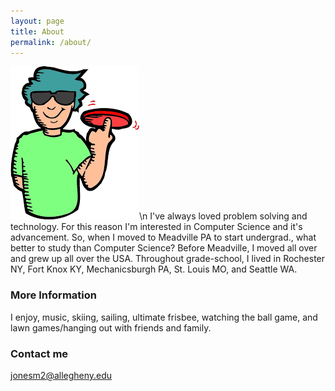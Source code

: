 ```yaml
---
layout: page
title: About
permalink: /about/
---
```

![Frisbee](UltimateBro.png)\n
I've always loved problem solving and technology. For this reason I'm interested in Computer Science and it's advancement. So, when I moved to Meadville PA to start undergrad., what better to study than Computer Science? Before Meadville, I moved all over and grew up all over the USA. Throughout grade-school, I lived in Rochester NY, Fort Knox KY, Mechanicsburgh PA, St. Louis MO, and Seattle WA.

### More Information

I enjoy, music, skiing, sailing, ultimate frisbee, watching the ball game, and lawn games/hanging out with friends and family.

### Contact me

[jonesm2@allegheny.edu](mailto:jonesm2@allegheny.edu)
